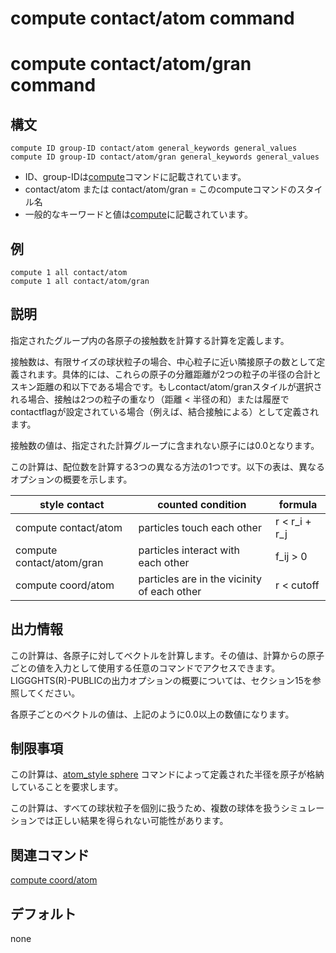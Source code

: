 # compute contact/atom command
# compute contact/atom/gran command

## 構文
```
compute ID group-ID contact/atom general_keywords general_values
compute ID group-ID contact/atom/gran general_keywords general_values
```

- ID、group-IDは[compute]()コマンドに記載されています。
- contact/atom または contact/atom/gran = このcomputeコマンドのスタイル名
- 一般的なキーワードと値は[compute]()に記載されています。

## 例
```
compute 1 all contact/atom
compute 1 all contact/atom/gran
```

## 説明
指定されたグループ内の各原子の接触数を計算する計算を定義します。

接触数は、有限サイズの球状粒子の場合、中心粒子に近い隣接原子の数として定義されます。具体的には、これらの原子の分離距離が2つの粒子の半径の合計とスキン距離の和以下である場合です。もしcontact/atom/granスタイルが選択される場合、接触は2つの粒子の重なり（距離 < 半径の和）または履歴でcontactflagが設定されている場合（例えば、結合接触による）として定義されます。

接触数の値は、指定された計算グループに含まれない原子には0.0となります。

この計算は、配位数を計算する3つの異なる方法の1つです。以下の表は、異なるオプションの概要を示します。

|style	contact| counted condition|	formula|
|---|---|---|
|compute contact/atom|	particles touch each other|	r < r_i + r_j|
|compute contact/atom/gran|	particles interact with each other|	f_ij > 0|
|compute coord/atom|	particles are in the vicinity of each other|	r < cutoff|

## 出力情報

この計算は、各原子に対してベクトルを計算します。その値は、計算からの原子ごとの値を入力として使用する任意のコマンドでアクセスできます。LIGGGHTS(R)-PUBLICの出力オプションの概要については、セクション15を参照してください。

各原子ごとのベクトルの値は、上記のように0.0以上の数値になります。

## 制限事項
この計算は、[atom_style sphere]() コマンドによって定義された半径を原子が格納していることを要求します。

この計算は、すべての球状粒子を個別に扱うため、複数の球体を扱うシミュレーションでは正しい結果を得られない可能性があります。

## 関連コマンド
[compute coord/atom]()

## デフォルト
none